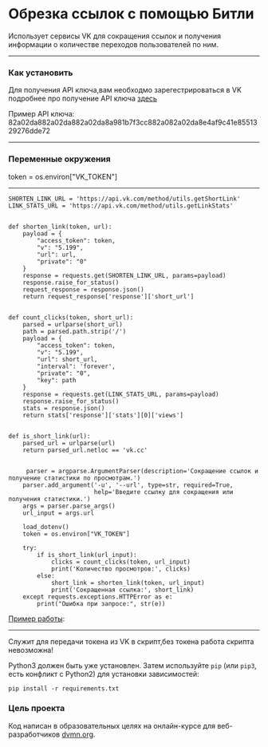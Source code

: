 # Обрезка ссылок с помощью Битли #

Использует сервисы VK для сокращения ссылок и получения информации о количестве переходов пользователей по ним.

---

### Как установить

Для получения API ключа,вам необходмо зарегестрироваться в VK подробнее про получение API ключа [здесь](https://dev.vk.com/ru/api/access-token/getting-started)

Пример API ключа: 82a02da882a02da882a02da8a981b7f3cc882a082a02da8e4af9c41e8551329276dde72

---

### Переменные окружения

token = os.environ["VK_TOKEN"]

---


```
SHORTEN_LINK_URL = 'https://api.vk.com/method/utils.getShortLink'
LINK_STATS_URL = 'https://api.vk.com/method/utils.getLinkStats'


def shorten_link(token, url):
    payload = {
        "access_token": token,
        "v": "5.199",
        "url": url,
        "private": "0"
    }
    response = requests.get(SHORTEN_LINK_URL, params=payload)
    response.raise_for_status()
    request_response = response.json()
    return request_response['response']['short_url']


def count_clicks(token, short_url):
    parsed = urlparse(short_url)
    path = parsed.path.strip('/')
    payload = {
        "access_token": token,
        "v": "5.199",
        "url": short_url,
        "interval": 'forever',
        "private": "0",
        "key": path
    }
    response = requests.get(LINK_STATS_URL, params=payload)
    response.raise_for_status()
    stats = response.json()
    return stats['response']['stats'][0]['views']


def is_short_link(url):
    parsed_url = urlparse(url)
    return parsed_url.netloc == 'vk.cc'


     parser = argparse.ArgumentParser(description='Сокращение ссылок и получение статистики по просмотрам.')
    parser.add_argument('-u', '--url', type=str, required=True,
                        help='Введите ссылку для сокращения или получения статистики.')
    args = parser.parse_args()
    url_input = args.url

    load_dotenv()
    token = os.environ["VK_TOKEN"]

    try:
        if is_short_link(url_input):
            clicks = count_clicks(token, url_input)
            print('Количество просмотров:', clicks)
        else:
            short_link = shorten_link(token, url_input)
            print('Сокращенная ссылка:', short_link)
    except requests.exceptions.HTTPError as e:
        print("Ошибка при запросе:", str(e))
```







[Пример работы](https://imgur.com/a/5AG0OhT):

---

Служит для передачи токена из VK в скрипт,без токена работа скрипта невозможна! 

Python3 должен быть уже установлен. 
Затем используйте `pip` (или `pip3`, есть конфликт с Python2) для установки зависимостей:
```
pip install -r requirements.txt
```

### Цель проекта

Код написан в образовательных целях на онлайн-курсе для веб-разработчиков [dvmn.org](https://dvmn.org/).
